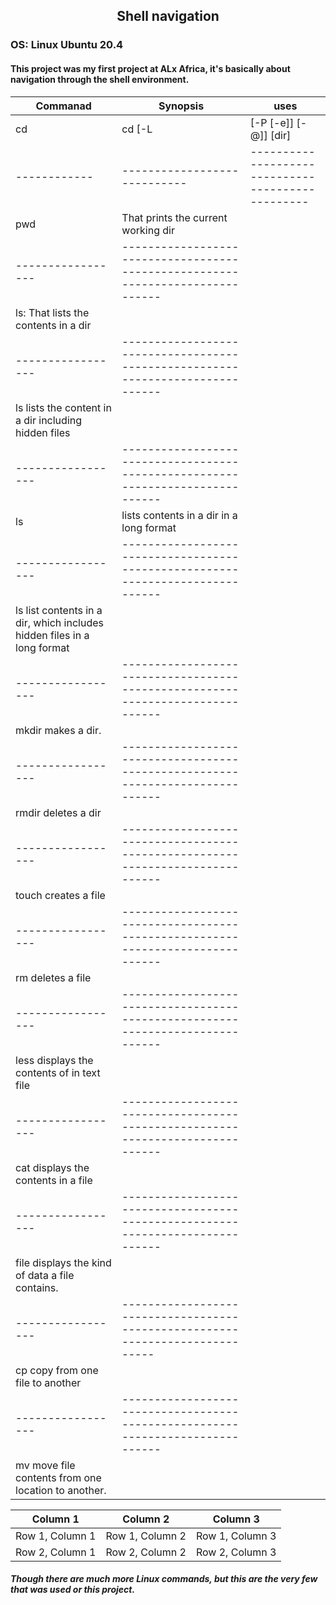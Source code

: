 ##   <div align='center'>Shell navigation</div>
### OS: Linux Ubuntu 20.4

#### This project was my first project at ALx Africa, it's basically about navigation through the shell environment.



|Commanad    | Synopsis                   |            uses                                 |
|------------|----------------------------|-------------------------------------------------|
|cd          |cd [-L|[-P [-e]] [-@]] [dir]|      change shell woring directry               |
|------------|----------------------------|-------------------------------------------------|
|pwd              |     That prints the current working dir
|-----------------|------------------------------------------------------------------------------|
|ls:                  That lists the contents in a dir
|-----------------|------------------------------------------------------------------------------|
|ls                   lists the content in a dir including hidden files
|-----------------|------------------------------------------------------------------------------|
|ls               |      lists contents in a dir in a long format
|-----------------|------------------------------------------------------------------------------|
|ls                  list contents in a dir, which includes hidden files in a long format
|-----------------|------------------------------------------------------------------------------|
|mkdir               makes a dir.
|-----------------|------------------------------------------------------------------------------|
|rmdir               deletes a dir
|-----------------|------------------------------------------------------------------------------|
|touch                  creates a file
|-----------------|------------------------------------------------------------------------------|
|rm                        deletes a file
|-----------------|------------------------------------------------------------------------------|
|less                     displays the contents of in text file
|-----------------|------------------------------------------------------------------------------|
|cat                     displays the contents in a file
|-----------------|------------------------------------------------------------------------------|
|file                     displays the kind of data a file contains.
|-----------------|-----------------------------------------------------------------------------|
|cp                        copy from one file to another
|-----------------|------------------------------------------------------------------------------|
|mv                          move file contents from one location to another.
     
     
     
| Column 1 | Column 2 | Column 3 |
| --- | --- | --- |
| Row 1, Column 1 | Row 1, Column 2 | Row 1, Column 3 |
| Row 2, Column 1 | Row 2, Column 2 | Row 2, Column 3 |

     
##### Though there are much more Linux commands, but this are the very few that was used or this project.
     
